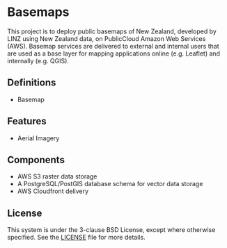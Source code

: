 # Basemaps
This project is to deploy public basemaps of New Zealand, developed by LINZ using New Zealand data, on PublicCloud Amazon Web Services (AWS). Basemap services are  delivered to external and internal users that are used as a base layer for mapping applications online (e.g. Leaflet) and internally (e.g. QGIS).

## Definitions

- Basemap

## Features

- Aerial Imagery

## Components

- AWS S3 raster data storage
- A PostgreSQL/PostGIS database schema for vector data storage
- AWS Cloudfront delivery

## License
This system is under the 3-clause BSD License, except where otherwise specified. See the [LICENSE](https://github.com/linz/basemaps/blob/master/LICENSE) file for more details.


